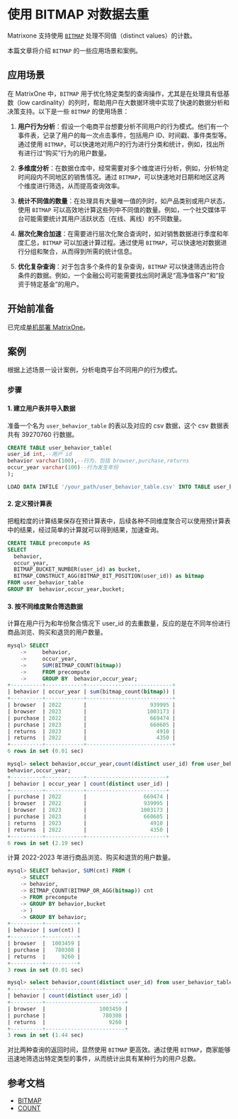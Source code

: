 # 使用 BITMAP 对数据去重

Matrixone 支持使用 [`BITMAP`](../../Reference/Functions-and-Operators/Aggregate-Functions/bitmap.md) 处理不同值（distinct values）的计数。

本篇文章将介绍 `BITMAP` 的一些应用场景和案例。

## 应用场景

在 MatrixOne 中，`BITMAP` 用于优化特定类型的查询操作，尤其是在处理具有低基数（low cardinality）的列时，帮助用户在大数据环境中实现了快速的数据分析和决策支持。以下是一些 `BITMAP` 的使用场景：

1. **用户行为分析**：假设一个电商平台想要分析不同用户的行为模式。他们有一个事件表，记录了用户的每一次点击事件，包括用户 ID、时间戳、事件类型等。通过使用 `BITMAP`，可以快速地对用户的行为进行分类和统计，例如，找出所有进行过“购买”行为的用户数量。

2. **多维度分析**：在数据仓库中，经常需要对多个维度进行分析，例如，分析特定时间段内不同地区的销售情况。通过 `BITMAP`，可以快速地对日期和地区这两个维度进行筛选，从而提高查询效率。

3. **统计不同值的数量**：在处理具有大量唯一值的列时，如产品类别或用户状态，使用 `BITMAP` 可以高效地计算这些列中不同值的数量。例如，一个社交媒体平台可能需要统计其用户活跃状态（在线、离线）的不同数量。

4. **层次化聚合加速**：在需要进行层次化聚合查询时，如对销售数据进行季度和年度汇总，`BITMAP` 可以加速计算过程。通过使用 `BITMAP`，可以快速地对数据进行分组和聚合，从而得到所需的统计信息。

5. **优化复杂查询**：对于包含多个条件的复杂查询，`BITMAP` 可以快速筛选出符合条件的数据。例如，一个金融公司可能需要找出同时满足“高净值客户”和“投资于特定基金”的用户。

## 开始前准备

已完成[单机部署 MatrixOne](../../Get-Started/install-standalone-matrixone.md)。

## 案例

根据上述场景一设计案例，分析电商平台不同用户的行为模式。

### 步骤

#### 1. 建立用户表并导入数据

准备一个名为 `user_behavior_table` 的表以及对应的 csv 数据，这个 csv 数据表共有 39270760 行数据。

```sql
CREATE TABLE user_behavior_table(
user_id int,--用户 id
behavior varchar(100),--行为，包括 browser,purchase,returns
occur_year varchar(100)--行为发生年份
);

LOAD DATA INFILE '/your_path/user_behavior_table.csv' INTO TABLE user_behavior_table FIELDS TERMINATED BY ',' OPTIONALLY ENCLOSED BY '"';
```

#### 2. 定义预计算表

把粗粒度的计算结果保存在预计算表中，后续各种不同维度聚合可以使用预计算表中的结果，经过简单的计算就可以得到结果，加速查询。

```sql
CREATE TABLE precompute AS
SELECT
  behavior,
  occur_year,
  BITMAP_BUCKET_NUMBER(user_id) as bucket,
  BITMAP_CONSTRUCT_AGG(BITMAP_BIT_POSITION(user_id)) as bitmap 
FROM user_behavior_table
GROUP BY  behavior,occur_year,bucket;
```

#### 3. 按不同维度聚合筛选数据

计算在用户行为和年份聚合情况下 user_id 的去重数量，反应的是在不同年份进行商品浏览、购买和退货的用户数量。

```sql
mysql> SELECT
    ->     behavior,
    ->     occur_year,
    ->     SUM(BITMAP_COUNT(bitmap))
    ->     FROM precompute
    ->     GROUP BY  behavior,occur_year;
+----------+------------+---------------------------+
| behavior | occur_year | sum(bitmap_count(bitmap)) |
+----------+------------+---------------------------+
| browser  | 2022       |                    939995 |
| browser  | 2023       |                   1003173 |
| purchase | 2022       |                    669474 |
| purchase | 2023       |                    660605 |
| returns  | 2023       |                      4910 |
| returns  | 2022       |                      4350 |
+----------+------------+---------------------------+
6 rows in set (0.01 sec)

mysql> select behavior,occur_year,count(distinct user_id) from user_behavior_table group by
behavior,occur_year;
+----------+------------+-------------------------+
| behavior | occur_year | count(distinct user_id) |
+----------+------------+-------------------------+
| purchase | 2022       |                  669474 |
| browser  | 2022       |                  939995 |
| browser  | 2023       |                 1003173 |
| purchase | 2023       |                  660605 |
| returns  | 2023       |                    4910 |
| returns  | 2022       |                    4350 |
+----------+------------+-------------------------+
6 rows in set (2.19 sec)
```

计算 2022-2023 年进行商品浏览、购买和退货的用户数量。

```sql
mysql> SELECT behavior, SUM(cnt) FROM (
    -> SELECT
    -> behavior,
    -> BITMAP_COUNT(BITMAP_OR_AGG(bitmap)) cnt
    -> FROM precompute
    -> GROUP BY behavior,bucket
    -> )
    -> GROUP BY behavior;
+----------+----------+
| behavior | sum(cnt) |
+----------+----------+
| browser  |  1003459 |
| purchase |   780308 |
| returns  |     9260 |
+----------+----------+
3 rows in set (0.01 sec)

mysql> select behavior,count(distinct user_id) from user_behavior_table group by behavior;
+----------+-------------------------+
| behavior | count(distinct user_id) |
+----------+-------------------------+
| browser  |                 1003459 |
| purchase |                  780308 |
| returns  |                    9260 |
+----------+-------------------------+
3 rows in set (1.44 sec)
```

对比两种查询的返回时间，显然使用 `BITMAP` 更高效。通过使用 `BITMAP`，商家能够迅速地筛选出特定类型的事件，从而统计出具有某种行为的用户总数。

## 参考文档

- [BITMAP](../../Reference/Functions-and-Operators/Aggregate-Functions/bitmap.md)
- [COUNT](../../Reference/Functions-and-Operators/Aggregate-Functions/count.md)

